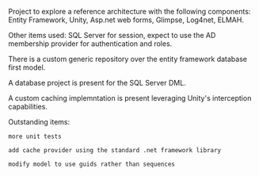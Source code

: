 Project to explore a reference architecture with the following components: Entity Framework, Unity, Asp.net web forms, Glimpse, Log4net, ELMAH.

Other items used: SQL Server for session, expect to use the AD membership provider for authentication and roles.

There is a custom generic repository over the entity framework database first model.

A database project is present for the SQL Server DML.

A custom caching implemntation is present leveraging Unity's interception capabilities.

Outstanding items:

	more unit tests

	add cache provider using the standard .net framework library

	modify model to use guids rather than sequences	



